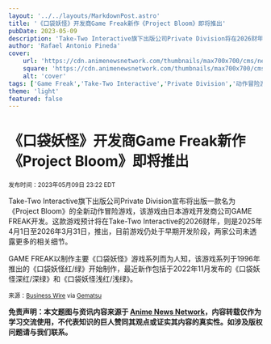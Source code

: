 ```yaml
---
layout: '../../layouts/MarkdownPost.astro'
title: '《口袋妖怪》开发商Game Freak新作《Project Bloom》即将推出'
pubDate: 2023-05-09
description: 'Take-Two Interactive旗下出版公司Private Division将在2026财年内发布日本游戏开发商GAME FREAK的最新动作冒险游戏《Project Bloom》。'
author: 'Rafael Antonio Pineda'
cover:
    url: 'https://cdn.animenewsnetwork.com/thumbnails/max700x700/cms/news.6/197934/01.jpg'
    square: 'https://cdn.animenewsnetwork.com/thumbnails/max700x700/cms/news.6/197934/01.jpg'
    alt: 'cover'
tags: ['Game Freak','Take-Two Interactive','Private Division','动作冒险游戏']
theme: 'light'
featured: false
---
```


<div id="content-zone">
<div class="news">
<div class="text-zone easyread-width">
<div class="KonaBody">

# 《口袋妖怪》开发商Game Freak新作《Project Bloom》即将推出

<small>发布时间：<time datetime="2023-05-09T23:22:18-04:00">2023年05月09日 23:22 EDT</time></small> 

Take-Two Interactive旗下出版公司Private Division宣布将出版一款名为《Project Bloom》的全新动作冒险游戏，该游戏由日本游戏开发商公司GAME FREAK开发。这款游戏预计将在Take-Two Interactive的2026财年，则是2025年4月1日至2026年3月31日，推出，目前游戏仍处于早期开发阶段，两家公司未透露更多的相关细节。

GAME FREAK以制作主要《口袋妖怪》游戏系列而为人知，该游戏系列于1996年推出的《口袋妖怪红/绿》开始制作，最近新作包括于2022年11月发布的《口袋妖怪深红/深绿》和《口袋妖怪浅红/浅绿》。

<small>来源：<a href="https://www.businesswire.com/news/home/20230509005055/en/Private-Division-Announces-Publishing-Partnership-with-Game-Freak" target="_blank">Business Wire</a> via <a href="https://www.gematsu.com/2023/05/private-division-announces-publishing-partnership-with-game-freak-for-action-adventure-title-project-bloom" target="_blank">Gematsu</a></small>

</div>
</div>
</div>
</div>

**免责声明：本文题图与资讯内容来源于 [Anime News Network](http://www.animenewsnetwork.com)，内容转载仅作为学习交流使用，不代表知识的巨人赞同其观点或证实其内容的真实性。如涉及版权问题请与我们联系。**